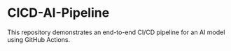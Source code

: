 # CICD-AI-Pipeline
This repository demonstrates an end-to-end CI/CD pipeline for an AI model using GitHub Actions.
